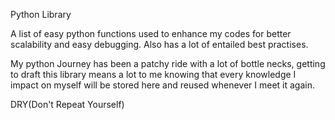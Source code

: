 Python Library

A list of easy python functions used to enhance my codes for better scalability and easy debugging. Also has a lot of entailed best practises. 

My python Journey has been a patchy ride with a lot of bottle necks, getting to draft this library means a lot to me knowing that every knowledge I impact on myself will be stored here and reused whenever I meet it again. 

DRY(Don't Repeat Yourself) 